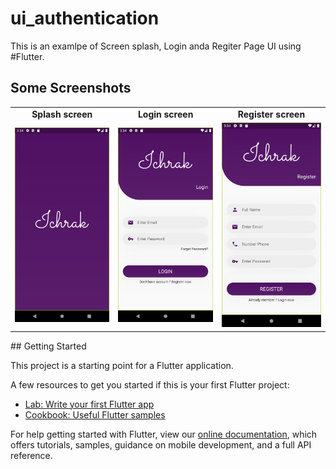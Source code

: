 # ui_authentication

This is an examlpe of Screen splash, Login anda Regiter Page UI using #Flutter.

## Some Screenshots
<table style="width:100%; border-style:none; font-weight:bold; text-align:center">
<tr>
<td>Splash screen</td>
<td>Login screen</td>
<td>Register screen</td>
</tr>
<tr>
<td><img src="splash_screen.png"/></td>
<td><img src="login_screen.png"/></td>
<td><img src="register_screen.png"/></td>

</tr>
</table>
## Getting Started

This project is a starting point for a Flutter application.

A few resources to get you started if this is your first Flutter project:

- [Lab: Write your first Flutter app](https://flutter.dev/docs/get-started/codelab)
- [Cookbook: Useful Flutter samples](https://flutter.dev/docs/cookbook)

For help getting started with Flutter, view our
[online documentation](https://flutter.dev/docs), which offers tutorials,
samples, guidance on mobile development, and a full API reference.
